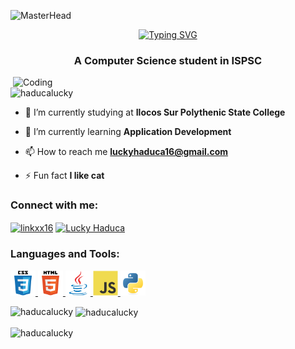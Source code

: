 ![MasterHead](https://i.pinimg.com/originals/2a/79/61/2a7961d30dd51b1a8ac86d2dcf76d6ae.jpg)
<div align="center">
    
  [![Typing SVG](https://readme-typing-svg.demolab.com?font=Fira+Code&size=35&pause=1000&random=false&width=435&lines=Hi+%F0%9F%91%8B+I'm+Lucky)](https://git.io/typing-svg)
</div>

<h3 align="center">A Computer Science student in ISPSC</h3>
<img align="right" alt="Coding" width="500" src="https://cdn.dribbble.com/users/730703/screenshots/6581243/avento.gif">

<p align="left"> <img src="https://komarev.com/ghpvc/?username=haducalucky&label=Profile%20views&color=0e75b6&style=flat" alt="haducalucky" /> </p>

- 🔭 I’m currently studying at **Ilocos Sur Polythenic State College**

- 🌱 I’m currently learning **Application Development**

- 📫 How to reach me **luckyhaduca16@gmail.com**

- ⚡ Fun fact **I like cat**

<h3 align="left">Connect with me:</h3>
<p align="left">
<a href="https://instagram.com/linkxx16" target="blank"><img align="center" src="https://raw.githubusercontent.com/rahuldkjain/github-profile-readme-generator/master/src/images/icons/Social/instagram.svg" alt="linkxx16" height="30" width="40" /></a>
<a href="https://discord.gg/Lucky Haduca" target="blank"><img align="center" src="https://raw.githubusercontent.com/rahuldkjain/github-profile-readme-generator/master/src/images/icons/Social/discord.svg" alt="Lucky Haduca" height="30" width="40" /></a>
</p>

<h3 align="left">Languages and Tools:</h3>
<p align="left"> <a href="https://www.w3schools.com/css/" target="_blank" rel="noreferrer"> <img src="https://raw.githubusercontent.com/devicons/devicon/master/icons/css3/css3-original-wordmark.svg" alt="css3" width="40" height="40"/> </a> <a href="https://www.w3.org/html/" target="_blank" rel="noreferrer"> <img src="https://raw.githubusercontent.com/devicons/devicon/master/icons/html5/html5-original-wordmark.svg" alt="html5" width="40" height="40"/> </a> <a href="https://www.java.com" target="_blank" rel="noreferrer"> <img src="https://raw.githubusercontent.com/devicons/devicon/master/icons/java/java-original.svg" alt="java" width="40" height="40"/> </a> <a href="https://developer.mozilla.org/en-US/docs/Web/JavaScript" target="_blank" rel="noreferrer"> <img src="https://raw.githubusercontent.com/devicons/devicon/master/icons/javascript/javascript-original.svg" alt="javascript" width="40" height="40"/> </a> <a href="https://www.python.org" target="_blank" rel="noreferrer"> <img src="https://raw.githubusercontent.com/devicons/devicon/master/icons/python/python-original.svg" alt="python" width="40" height="40"/> </a> </p>

<p><img align="left" src="https://github-readme-stats.vercel.app/api/top-langs?username=haducalucky&show_icons=true&locale=en&layout=compact" alt="haducalucky" /></p>

<p>&nbsp;<img align="center" src="https://github-readme-stats.vercel.app/api?username=haducalucky&show_icons=true&locale=en" alt="haducalucky" /></p>

<p><img align="center" src="https://github-readme-streak-stats.herokuapp.com/?user=haducalucky&" alt="haducalucky" /></p>
